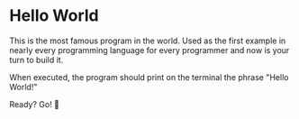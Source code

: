 # Hello World

This is the most famous program in the world. Used as the first example in nearly every programming language for every programmer and now is your turn to build it.

When executed, the program should print on the terminal the phrase "Hello World!"

Ready? Go! 🎉